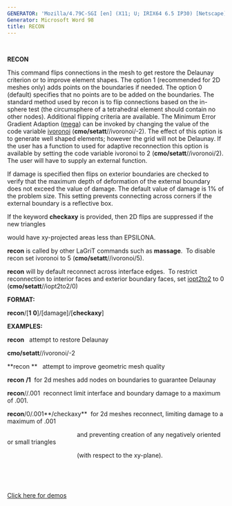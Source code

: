 ```yaml
---
GENERATOR: 'Mozilla/4.79C-SGI [en] (X11; U; IRIX64 6.5 IP30) [Netscape]'
Generator: Microsoft Word 98
title: RECON
---
```


 

 **RECON**

  This command flips connections in the mesh to get restore the
  Delaunay criterion or to improve element shapes. The option 1
  (recommended for 2D meshes only) adds points on the boundaries if
  needed. The option 0 (default) specifies that no points are to be
  added on the boundaries. The standard method used by recon is to
  flip connections based on the in-sphere test (the circumsphere of a
  tetrahedral element should contain no other nodes). Additional
  flipping criteria are available. The Minimum Error Gradient Adaption
  ([mega](RADAPT.md)) can be invoked by changing the value of the
  code variable [ivoronoi](meshobject.md)
  (**cmo/setatt**//ivoronoi/-2). The effect of this option is to
  generate well shaped elements; however the grid will not be
  Delaunay. If the user has a function to used for adaptive
  reconnection this option is available by setting the code variable
  ivoronoi to 2 (**cmo/setatt**//ivoronoi/2). The user will have to
  supply an external function.

  If damage is specified then flips on exterior boundaries are checked
  to verify that the maximum depth of deformation of the external
  boundary does not exceed the value of damage. The default value of
  damage is 1% of the problem size. This setting prevents connecting
  across corners if the external boundary is a reflective box.
 
  If the keyword **checkaxy** is provided, then 2D flips are
  suppressed if the new triangles

  would have xy-projected areas less than EPSILONA.
 
  **recon** is called by other LaGriT commands such as **massage**. 
  To disable recon set ivoronoi to 5 (**cmo/setatt**//ivoronoi/5).
 
  **recon** will by default reconnect across interface edges.  To
  restrict reconnection to interior faces and exterior boundary faces,
  set [iopt2to2](meshobject.md) to 0 (**cmo/setatt**//iopt2to2/0)

 **FORMAT:**

  **recon**/[**1** **0**]/[damage]/[**checkaxy**]

 **EXAMPLES:**

  **recon**   attempt to restore Delaunay
 
  **cmo/setatt**//ivoronoi/-2
 
  **recon **   attempt to improve geometric mesh quality
 
  **recon** **/1**  for 2d meshes add nodes on boundaries to guarantee
  Delaunay
 
  **recon**//.001  reconnect limit interface and boundary damage to a
  maximum of .001.
 
  **recon**/0/.001**/checkaxy**  for 2d meshes reconnect, limiting
  damage to a maximum of .001

                                           and preventing creation of
  any negatively oriented or small triangles

                                           (with respect to the
  xy-plane).

   

   

 [Click here for demos](demos/2d_recon/test/md/main_2d_recon.md)

   



